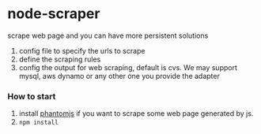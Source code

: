 node-scraper
============

scrape web page and you can have more persistent solutions

1. config file to specify the urls to scrape
2. define the scraping rules
3. config the output for web scraping, default is cvs. We may support mysql, aws dynamo or any other one you provide the adapter

### How to start
1. install [phantomjs](http://phantomjs.org/download.html) if you want to scrape some web page generated by js.
2. `npm install`

